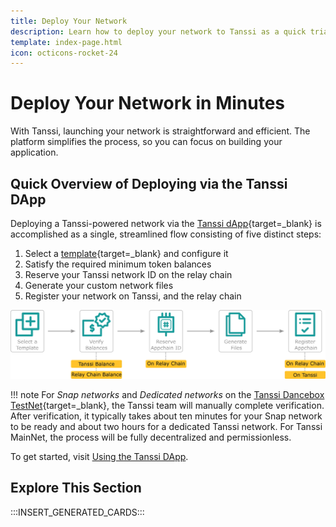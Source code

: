 ```yaml
---
title: Deploy Your Network
description: Learn how to deploy your network to Tanssi as a quick trial for short-term testing or as a dedicated network for long-term testing using the Tanssi dApp.
template: index-page.html
icon: octicons-rocket-24
---
```


# Deploy Your Network in Minutes

With Tanssi, launching your network is straightforward and efficient. The platform simplifies the process, so you can focus on building your application.

## Quick Overview of Deploying via the Tanssi DApp

Deploying a Tanssi-powered network via the [Tanssi dApp](https://apps.tanssi.network){target=\_blank} is accomplished as a single, streamlined flow consisting of five distinct steps:

1. Select a [template](/builders/build/templates/overview/){target=\_blank} and configure it
2. Satisfy the required minimum token balances
3. Reserve your Tanssi network ID on the relay chain
4. Generate your custom network files
5. Register your network on Tanssi, and the relay chain

![A diagram mapping out the steps for deploying a Tanssi network with the Tanssi dApp.](/images/builders/deploy/dapp/dapp-2.webp)

!!! note
    For _Snap networks_ and _Dedicated networks_ on the [Tanssi Dancebox TestNet](/builders/tanssi-network/testnet/dancebox/){target=\_blank}, the Tanssi team will manually complete verification. After verification, it typically takes about ten minutes for your Snap network to be ready and about two hours for a dedicated Tanssi network. For Tanssi MainNet, the process will be fully decentralized and permissionless.

To get started, visit [Using the Tanssi DApp](/builders/deploy/dapp/).

## Explore This Section

:::INSERT_GENERATED_CARDS:::
